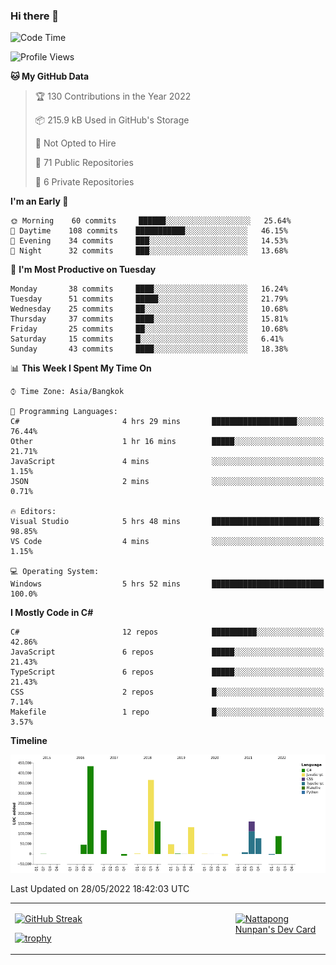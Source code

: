 ### Hi there 👋

<!--START_SECTION:waka-->
![Code Time](http://img.shields.io/badge/Code%20Time-0%20secs-blue)

![Profile Views](http://img.shields.io/badge/Profile%20Views-1-blue)

**🐱 My GitHub Data** 

> 🏆 130 Contributions in the Year 2022
 > 
> 📦 215.9 kB Used in GitHub's Storage 
 > 
> 🚫 Not Opted to Hire
 > 
> 📜 71 Public Repositories 
 > 
> 🔑 6 Private Repositories  
 > 
**I'm an Early 🐤** 

```text
🌞 Morning    60 commits     ██████░░░░░░░░░░░░░░░░░░░   25.64% 
🌆 Daytime    108 commits    ███████████░░░░░░░░░░░░░░   46.15% 
🌃 Evening    34 commits     ███░░░░░░░░░░░░░░░░░░░░░░   14.53% 
🌙 Night      32 commits     ███░░░░░░░░░░░░░░░░░░░░░░   13.68%

```
📅 **I'm Most Productive on Tuesday** 

```text
Monday       38 commits     ████░░░░░░░░░░░░░░░░░░░░░   16.24% 
Tuesday      51 commits     █████░░░░░░░░░░░░░░░░░░░░   21.79% 
Wednesday    25 commits     ██░░░░░░░░░░░░░░░░░░░░░░░   10.68% 
Thursday     37 commits     ████░░░░░░░░░░░░░░░░░░░░░   15.81% 
Friday       25 commits     ██░░░░░░░░░░░░░░░░░░░░░░░   10.68% 
Saturday     15 commits     █░░░░░░░░░░░░░░░░░░░░░░░░   6.41% 
Sunday       43 commits     ████░░░░░░░░░░░░░░░░░░░░░   18.38%

```


📊 **This Week I Spent My Time On** 

```text
⌚︎ Time Zone: Asia/Bangkok

💬 Programming Languages: 
C#                       4 hrs 29 mins       ███████████████████░░░░░░   76.44% 
Other                    1 hr 16 mins        █████░░░░░░░░░░░░░░░░░░░░   21.71% 
JavaScript               4 mins              ░░░░░░░░░░░░░░░░░░░░░░░░░   1.15% 
JSON                     2 mins              ░░░░░░░░░░░░░░░░░░░░░░░░░   0.71%

🔥 Editors: 
Visual Studio            5 hrs 48 mins       ████████████████████████░   98.85% 
VS Code                  4 mins              ░░░░░░░░░░░░░░░░░░░░░░░░░   1.15%

💻 Operating System: 
Windows                  5 hrs 52 mins       █████████████████████████   100.0%

```

**I Mostly Code in C#** 

```text
C#                       12 repos            ██████████░░░░░░░░░░░░░░░   42.86% 
JavaScript               6 repos             █████░░░░░░░░░░░░░░░░░░░░   21.43% 
TypeScript               6 repos             █████░░░░░░░░░░░░░░░░░░░░   21.43% 
CSS                      2 repos             █░░░░░░░░░░░░░░░░░░░░░░░░   7.14% 
Makefile                 1 repo              █░░░░░░░░░░░░░░░░░░░░░░░░   3.57%

```


**Timeline**

![Chart not found](https://raw.githubusercontent.com/aixasz/aixasz/main/charts/bar_graph.png) 


 Last Updated on 28/05/2022 18:42:03 UTC
<!--END_SECTION:waka-->

<table>
<tr>
<td width="70%" valign="top">
 
 [![GitHub Streak](http://github-readme-streak-stats.herokuapp.com?user=aixasz&theme=github-dark&hide_border=true&date_format=%5BY%20%5DM%20j)](https://git.io/streak-stats)

 [![trophy](https://github-profile-trophy.vercel.app/?username=aixasz&theme=onedark)](https://github.com/ryo-ma/github-profile-trophy)
 </td>
<td width="30%" valign="top">
 
<a href="https://app.daily.dev/aixasz"><img src="https://api.daily.dev/devcards/403207936e6547c9a85ea449e9f3abe8.png?r=re8" alt="Nattapong Nunpan's Dev Card"/></a>

 </td>
</tr>
</table>
 
